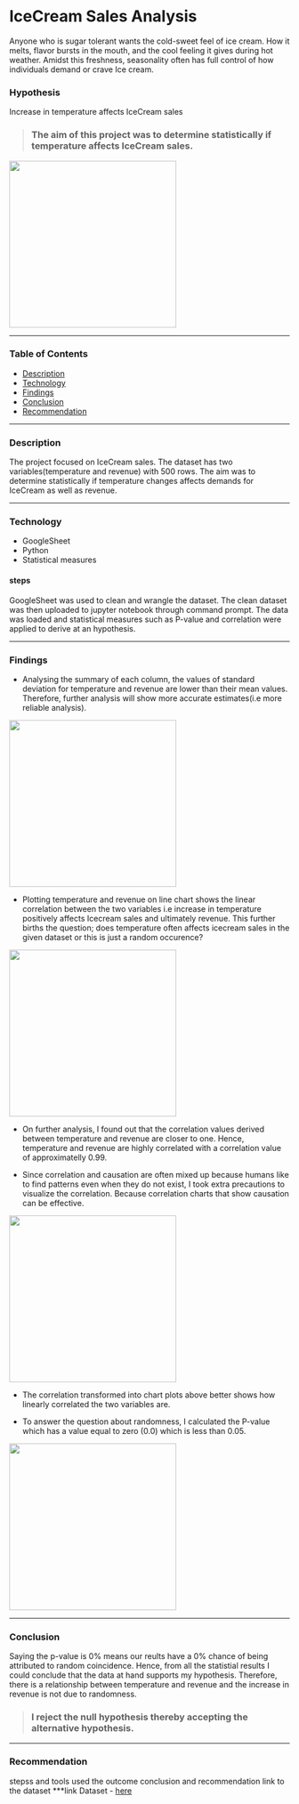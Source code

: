 # IceCream Sales Analysis

Anyone who is sugar tolerant wants the cold-sweet feel of ice cream. How it melts, flavor bursts in the mouth, and the cool feeling it gives during hot weather. Amidst this freshness, seasonality often has full control of how individuals demand or crave Ice cream.

### Hypothesis 
Increase in temperature affects IceCream sales

> ### The aim of this project was to determine statistically if temperature affects IceCream sales.

<img src="https://user-images.githubusercontent.com/93320956/171830868-18bee4f0-ee56-4a6e-8533-b49dbb2511c2.png" width="300" height="300">

---
### Table of Contents
* [Description](https://github.com/HabibatTheAnalyst/IceCream-Sales-Analysis/edit/main/README.md#description)
* [Technology](https://github.com/HabibatTheAnalyst/IceCream-Sales-Analysis/edit/main/README.md#technology)
* [Findings](https://github.com/HabibatTheAnalyst/IceCream-Sales-Analysis/edit/main/README.md#findings)
* [Conclusion](https://github.com/HabibatTheAnalyst/IceCream-Sales-Analysis/edit/main/README.md#conclusion)
* [Recommendation](https://github.com/HabibatTheAnalyst/IceCream-Sales-Analysis/edit/main/README.md#recommendation)
 
---
### Description
The project focused on IceCream sales. The dataset has two variables(temperature and revenue) with 500 rows. The aim was to determine statistically if temperature changes affects demands for IceCream as well as revenue.

---
### Technology
* GoogleSheet
* Python
* Statistical measures
#### steps
GoogleSheet was used to clean and wrangle the dataset. The clean dataset was then uploaded to jupyter notebook through command prompt. The data was loaded and statistical measures such as P-value and correlation were applied to derive at an hypothesis.

---
### Findings
- Analysing the summary of each column, the values of standard deviation for temperature and revenue are lower than their mean values. Therefore, further analysis will show more accurate estimates(i.e more reliable analysis).

<img src="https://user-images.githubusercontent.com/93320956/172587921-c43c6751-1b30-4298-9e5a-2b8437562668.png" width="300" height="300">

- Plotting temperature and revenue on line chart shows the linear correlation between the two variables i.e increase in temperature positively affects Icecream sales and ultimately revenue. This further births the question; does temperature often affects icecream sales in the given dataset or this is just a random occurence?

<img src="https://user-images.githubusercontent.com/93320956/172589357-56c4b68c-6b46-4d82-bfce-065840e0ed16.png" width="300" height="300">

- On further analysis, I found out that the correlation values derived between temperature and revenue are closer to one. Hence, temperature and revenue are highly correlated with a correlation value of approximatelly 0.99. 

- Since correlation and causation are often mixed up because humans like to find patterns even when they do not exist, I took extra precautions to visualize the correlation. Because correlation charts that show causation can be effective.

<img src="https://user-images.githubusercontent.com/93320956/172591370-4f078f98-c146-426a-a897-59b407061c09.png" width="300" height="300">

- The correlation transformed into chart plots above better shows how linearly correlated the two variables are.

- To answer the question about randomness, I calculated the P-value which has a value equal to zero (0.0) which is less than 0.05.

<img src="https://user-images.githubusercontent.com/93320956/172592983-ac8ff921-3dc9-4b07-9126-afc30d1a36b6.png" width="300" height="300">

---
### Conclusion
Saying the p-value is 0% means our reults have a 0% chance of being attributed to random coincidence. Hence, from all the statistial results I could conclude that the data at hand supports my hypothesis. Therefore, there is a relationship between temperature and revenue and the increase in revenue is not due to randomness. 

> ### I reject the null hypothesis thereby accepting the alternative hypothesis.

---
### Recommendation
stepss and tools used
the outcome 
conclusion and recommendation
link to the dataset
***link
Dataset - [here]()
